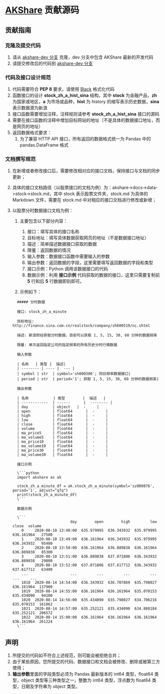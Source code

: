 # [AKShare](https://github.com/akfamily/akshare) 贡献源码

## 贡献指南

### 克隆及提交代码

1. 请从 [akshare-dev 分支](https://github.com/akfamily/akshare/tree/dev) 克隆，dev 分支中包含 AKShare 最新的开发代码
2. 请提交修改后的代码到 [akshare-dev 分支](https://github.com/akfamily/akshare/tree/dev)

### 代码及接口设计规范

1. 代码需要符合 **PEP 8** 要求，请使用 [Black](https://github.com/psf/black) 格式化代码
2. 函数接口的设计 **stock_zh_a_hist_sina** 结构，其中 **stock** 为金融产品，**zh** 为国家或地区，**a** 为市场或品种，**hist** 为 history 的缩写表示历史数据，**sina** 表示数据源为新浪
3. 接口函数需要增加注释，注释规则请参考 **stock_zh_a_hist_sina** 接口的源码
4. 需要在接口函数的注释中增加目标网站的地址（不是具体的数据接口地址，而是网页的地址）
5. 返回数据格式要求：
   1. 为了兼容 HTTP API 接口，所有返回的数据格式统一为 Pandas 中的 pandas.DataFrame 格式

### 文档撰写规范

1. 在新增或者修改接口后，需要修改相对应的接口文档，保持接口与文档的同步更新；
2. 具体的接口文档路径（以股票接口的文档为例）为：akshare->docs->data->stock->stock.md，其中 stock 表示股票文件夹，stock.md 为具体的 Markdown 文件，需要在 stock.md 中对相应的接口文档进行修改或新增；
3. 以股票分时数据接口文档为例：
   1. 主要包含以下部分内容：
      1. 接口：填写具体的接口名称
      2. 目标地址：填写具体数据获取网页的地址（不是数据接口地址）
      3. 描述：简单描述数据接口获取的数据
      4. 限量：返回数据的情况
      5. 输入参数：数据接口函数中需要输入的参数
      6. 输出参数：返回数据的字段，这里需要填写返回数据的字段和类型
      7. 接口示例：Python 调用该数据接口的代码
      8. 数据示例：利用 **接口示例** 代码获取的数据的接口，这里只需要复制前 **5** 行和后 **5** 行数据即刻即可。

   2. 示例如下：

    ```
      ##### 分时数据

      接口: stock_zh_a_minute

      目标地址: http://finance.sina.com.cn/realstock/company/sh600519/nc.shtml

      描述: 新浪财经获取分时数据，目前可以获取 1, 5, 15, 30, 60 分钟的数据频率

      限量: 单次返回指定公司的指定频率的所有历史分时行情数据

      输入参数
      
      | 名称   | 类型 |  描述|
      | -------- | ---- |  --- |
      | symbol | str  | symbol='sh000300'; 同日频率数据接口|
      | period | str  | period='1'; 获取 1, 5, 15, 30, 60 分钟的数据频率|
      
      输出参数
      
      | 名称           | 类型        |  描述   |
      | ------------  | ------      |  -------- |
      | day           | object   |  -     |
      | open          | float64      |  -     |
      | high          | float64      |  -     |
      | low           | float64      |  -     |
      | close         | float64      |  -     |
      | volume        | float64      |  -     |
      | ma_price5     | float64      |  -     |
      | ma_volume5    | float64      |  -     |
      | ma_price10    | float64      |  -     |
      | ma_volume10   | float64      |  -     |
      | ma_price30    | float64      |  -     |
      | ma_volume30   | float64      |  -     |

      接口示例

      \```python
      import akshare as ak

      stock_zh_a_minute_df = ak.stock_zh_a_minute(symbol='sz000876', period='1', adjust="qfq")
      print(stock_zh_a_minute_df)
      \```

      数据示例

      \```
                              day        open        high         low       close  volume
        0     2020-08-10 13:48:00  635.979995  636.343932  635.979995  636.161964   27500
        1     2020-08-10 13:49:00  636.161964  636.343932  635.979995  636.343932   95400
        2     2020-08-10 13:50:00  636.161964  636.889838  636.161964  636.889838   85300
        3     2020-08-10 13:51:00  636.889838  637.071806  636.343932  636.889838   29800
        4     2020-08-10 13:52:00  637.071806  637.617712  636.343932  637.617712   63400
        ...                   ...         ...         ...         ...         ...     ...
        1018  2020-08-14 14:54:00  636.343932  636.707869  635.798027  636.161964  137900
        1019  2020-08-14 14:55:00  636.161964  636.161964  635.070153  635.434090   94100
        1020  2020-08-14 14:56:00  635.434090  635.798027  634.706216  635.070153  161062
        1021  2020-08-14 14:57:00  635.252121  635.434090  634.888184  635.252121  206572
        1022  2020-08-14 15:00:00  636.161964  636.161964  636.161964  636.161964  261224
      \```
    ```

## 声明

1. 所提交的代码如不符合上述规范，则可能会被拒绝合并；
2. 由于某些原因，您所提交的代码、数据接口和文档会被修改、删除或被第三方使用；
3. **输出参数**里面的字段类型必须为 Pandas 最新版本的 int64 类型，float64 类型，object 类型等三种类型之一，整数为 int64 类型，浮点数为 float64 类型，日期及字符串为 object 类型。

